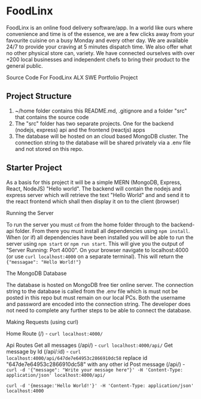 # FoodLinx

FoodLinx is an online food delivery software/app. In a world like ours where convenience and time is of the essence, we are a few clicks away from your favourite cuisine on a busy Monday and every other day. We are available 24/7 to provide your craving at 5 minutes dispatch time. We also offer what no other physical store can, variety. We have connected ourselves with over +200 local businesses and independent chefs to bring their product to the general public.

Source Code For FoodLinx ALX SWE Portfolio Project

## Project Structure

1. ~/home folder contains this README.md, .gitignore and a folder "src" that contains the source code
2. The "src" folder has two separate projects. One for the backend (nodejs, express) api and the frontend (reactjs) apps
3. The database will be hosted on an cloud based MongoDB cluster. The connection string to the database will be shared privately via a .env file and not stored on this repo.

## Starter Project

As a basis for this project it will be a simple MERN (MongoDB, Express, React, NodeJS) "Hello world". The backend will contain the nodejs and express server which will retrieve the text "Hello World" and and send it to the react frontend which shall then display it on to the client (browser)

Running the Server

To run the server you must `cd` from the home folder through to the backend-api folder. From there you must install all dependencies using `npm install`. When (or if) all dependencies have been installed you will be able to run the server using `npm start` or `npm run start`. This will give you the output of "Server Running: Port 4000". On your browser navigate to localhost:4000 (or use `curl localhost:4000` on a separate terminal). This will return the `{"messagae": "Hello World!"}`

The MongoDB Database

The database is hosted on MongoDB free tier online server. The connection string to the database is called from the .env file which is must not be posted in this repo but must remain on our local PCs. Both the username and password are encoded into the connection string. The developer does not need to complete any further steps to be able to connect the database.

Making Requests (using curl)

Home Route (/) - `curl localhost:4000/`

Api Routes
Get all messages (/api/) - `curl localhost:4000/api/`
Get message by Id (/api/:id) - `curl localhost:4000/api/647de7e64953c2866910dc58` replace id "647de7e64953c2866910dc58" with any other id
Post message (/api/) - `curl -d '{"message": "Write your message here"}' -H 'Content-Type: application/json' localhost:4000/api/`

`curl -d '{message:'Hello World!'}' -H 'Content-Type: application/json' localhost:4000`

